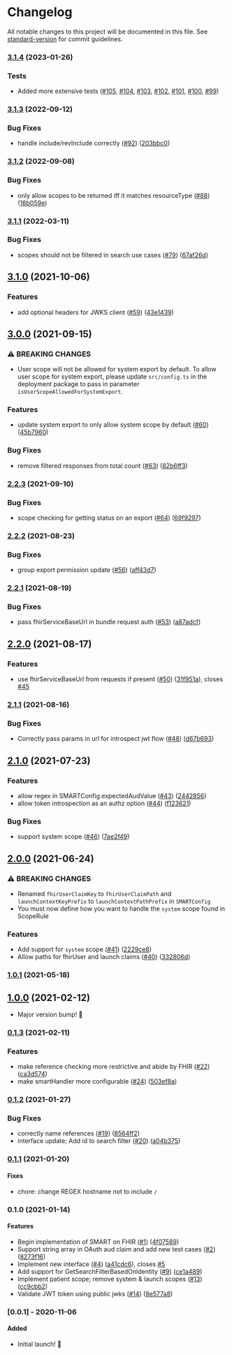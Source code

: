 # Changelog

All notable changes to this project will be documented in this file. See [standard-version](https://github.com/conventional-changelog/standard-version) for commit guidelines.

### [3.1.4](https://github.com/awslabs/fhir-works-on-aws-authz-smart/compare/v3.1.3...v3.1.4) (2023-01-26)

### Tests

* Added more extensive tests ([#105](https://github.com/awslabs/fhir-works-on-aws-authz-smart/pull/105), [#104](https://github.com/awslabs/fhir-works-on-aws-authz-smart/pull/104), [#103](https://github.com/awslabs/fhir-works-on-aws-authz-smart/pull/103), [#102](https://github.com/awslabs/fhir-works-on-aws-authz-smart/pull/102), [#101](https://github.com/awslabs/fhir-works-on-aws-authz-smart/pull/101), [#100](https://github.com/awslabs/fhir-works-on-aws-authz-smart/pull/100), [#99](https://github.com/awslabs/fhir-works-on-aws-authz-smart/pull/99))

### [3.1.3](https://github.com/awslabs/fhir-works-on-aws-authz-smart/compare/v3.1.2...v3.1.3) (2022-09-12)


### Bug Fixes

* handle include/revInclude correctly ([#92](https://github.com/awslabs/fhir-works-on-aws-authz-smart/issues/92)) ([203bbc0](https://github.com/awslabs/fhir-works-on-aws-authz-smart/commit/203bbc0dd17de748c36b33c68b866ed2dfd613d3))

### [3.1.2](https://github.com/awslabs/fhir-works-on-aws-authz-smart/compare/v3.1.1...v3.1.2) (2022-09-08)


### Bug Fixes

* only allow scopes to be returned iff it matches resourceType ([#88](https://github.com/awslabs/fhir-works-on-aws-authz-smart/issues/88)) ([18b059e](https://github.com/awslabs/fhir-works-on-aws-authz-smart/commit/18b059e2eac0cb7583fcc190d00a9c5f555abcdb))

### [3.1.1](https://github.com/awslabs/fhir-works-on-aws-authz-smart/compare/v3.1.0...v3.1.1) (2022-03-11)


### Bug Fixes

* scopes should not be filtered in search use cases ([#79](https://github.com/awslabs/fhir-works-on-aws-authz-smart/issues/79)) ([67af26d](https://github.com/awslabs/fhir-works-on-aws-authz-smart/commit/67af26df03d3c9be9f85e98e8e18230446bde28f))

## [3.1.0](https://github.com/awslabs/fhir-works-on-aws-authz-smart/compare/v3.0.0...v3.1.0) (2021-10-06)


### Features

* add optional headers for JWKS client ([#59](https://github.com/awslabs/fhir-works-on-aws-authz-smart/issues/59)) ([43e1439](https://github.com/awslabs/fhir-works-on-aws-authz-smart/commit/43e14391200a775fd11078cc1de4d23c244074d5))

## [3.0.0](https://github.com/awslabs/fhir-works-on-aws-authz-smart/compare/v2.2.3...v3.0.0) (2021-09-15)


### ⚠ BREAKING CHANGES

* User scope will not be allowed for system export by default. To allow user scope for system export, please update `src/config.ts` in the deployment package to pass in parameter `isUserScopeAllowedForSystemExport`. 

### Features

* update system export to only allow system scope by default ([#60](https://github.com/awslabs/fhir-works-on-aws-authz-smart/issues/60)) ([45b7960](https://github.com/awslabs/fhir-works-on-aws-authz-smart/commit/45b796031c36960b8f5be1b765beee839d0d9aa8))


### Bug Fixes

* remove filtered responses from total count ([#63](https://github.com/awslabs/fhir-works-on-aws-authz-smart/issues/63)) ([82b6ff3](https://github.com/awslabs/fhir-works-on-aws-authz-smart/commit/82b6ff372b44ca40dc3575e7505695f79747d6de))

### [2.2.3](https://github.com/awslabs/fhir-works-on-aws-authz-smart/compare/v2.2.2...v2.2.3) (2021-09-10)


### Bug Fixes

* scope checking for getting status on an export ([#64](https://github.com/awslabs/fhir-works-on-aws-authz-smart/issues/64)) ([69f9297](https://github.com/awslabs/fhir-works-on-aws-authz-smart/commit/69f9297f7721113667f2c8b9ef3c65ac06016c49))

### [2.2.2](https://github.com/awslabs/fhir-works-on-aws-authz-smart/compare/v2.2.1...v2.2.2) (2021-08-23)


### Bug Fixes

* group export permission update ([#56](https://github.com/awslabs/fhir-works-on-aws-authz-smart/issues/56)) ([aff43d7](https://github.com/awslabs/fhir-works-on-aws-authz-smart/commit/aff43d79032e94589ec059f165ab3039b2a48ef3))

### [2.2.1](https://github.com/awslabs/fhir-works-on-aws-authz-smart/compare/v2.2.0...v2.2.1) (2021-08-19)


### Bug Fixes

* pass fhirServiceBaseUrl in bundle request auth ([#53](https://github.com/awslabs/fhir-works-on-aws-authz-smart/issues/53)) ([a87adcf](https://github.com/awslabs/fhir-works-on-aws-authz-smart/commit/a87adcfa38e13c39cb8fd524a12b5b2747f66170))

## [2.2.0](https://github.com/awslabs/fhir-works-on-aws-authz-smart/compare/v2.1.1...v2.2.0) (2021-08-17)


### Features

* use fhirServiceBaseUrl from requests if present ([#50](https://github.com/awslabs/fhir-works-on-aws-authz-smart/issues/50)) ([31f951a](https://github.com/awslabs/fhir-works-on-aws-authz-smart/commit/31f951a660b4f9f4f4ad52b95670063f175868b2)), closes [#45](https://github.com/awslabs/fhir-works-on-aws-authz-smart/issues/45)

### [2.1.1](https://github.com/awslabs/fhir-works-on-aws-authz-smart/compare/v2.1.0...v2.1.1) (2021-08-16)


### Bug Fixes

* Correctly pass params in url for introspect jwt flow ([#48](https://github.com/awslabs/fhir-works-on-aws-authz-smart/issues/48)) ([d67b693](https://github.com/awslabs/fhir-works-on-aws-authz-smart/commit/d67b6932f5a1a0bbe6c340bd340bc2351068adbf))

## [2.1.0](https://github.com/awslabs/fhir-works-on-aws-authz-smart/compare/v2.0.0...v2.1.0) (2021-07-23)


### Features

* allow regex in SMARTConfig.expectedAudValue ([#43](https://github.com/awslabs/fhir-works-on-aws-authz-smart/issues/43)) ([2442856](https://github.com/awslabs/fhir-works-on-aws-authz-smart/commit/244285606d70d7bed1a37a6bc19d32063af036ec))
* allow token introspection as an authz option ([#44](https://github.com/awslabs/fhir-works-on-aws-authz-smart/issues/44)) ([f123621](https://github.com/awslabs/fhir-works-on-aws-authz-smart/commit/f123621a4f65819f89e161ec3fbba1ac46301f41))


### Bug Fixes

* support system scope ([#46](https://github.com/awslabs/fhir-works-on-aws-authz-smart/issues/46)) ([7ae2f49](https://github.com/awslabs/fhir-works-on-aws-authz-smart/commit/7ae2f49cd20e933e45d40b9e518b8ec72c3d61b6))

## [2.0.0](https://github.com/awslabs/fhir-works-on-aws-authz-smart/compare/v1.0.1...v2.0.0) (2021-06-24)

### ⚠ BREAKING CHANGES

* Renamed `fhirUserClaimKey` to `fhirUserClaimPath` and `launchContextKeyPrefix` to `launchContextPathPrefix` in `SMARTConfig`
* You must now define how you want to handle the `system` scope found in ScopeRule

### Features

- Add support for `system` scope ([#41](https://github.com/awslabs/fhir-works-on-aws-authz-smart/issues/41)) ([2229ce8](https://github.com/awslabs/fhir-works-on-aws-authz-smart/commit/2229ce8a7c3cc4398756628e8cff68c488db6a5c))
- Allow paths for fhirUser and launch claims ([#40](https://github.com/awslabs/fhir-works-on-aws-authz-smart/issues/40)) ([332806d](https://github.com/awslabs/fhir-works-on-aws-authz-smart/commit/332806dbeff80c929f36b01c699cf0dac65cea01))

### [1.0.1](https://github.com/awslabs/fhir-works-on-aws-authz-smart/compare/v1.0.0...v1.0.1) (2021-05-18)

## [1.0.0](https://github.com/awslabs/fhir-works-on-aws-authz-smart/compare/v0.1.3...v1.0.0) (2021-02-12)

- Major version bump! :rocket:

### [0.1.3](https://github.com/awslabs/fhir-works-on-aws-authz-smart/compare/v0.1.2...v0.1.3) (2021-02-11)

### Features

- make reference checking more restrictive and abide by FHIR ([#22](https://github.com/awslabs/fhir-works-on-aws-authz-smart/issues/22)) ([ca3d574](https://github.com/awslabs/fhir-works-on-aws-authz-smart/commit/ca3d5740bf1d229eb92ec4f5795dede96d1671ae))
- make smartHandler more configurable ([#24](https://github.com/awslabs/fhir-works-on-aws-authz-smart/issues/24)) ([503ef8a](https://github.com/awslabs/fhir-works-on-aws-authz-smart/commit/503ef8a3a34ad2b4e65765292273e341cb493b0a))

### [0.1.2](https://github.com/awslabs/fhir-works-on-aws-authz-smart/compare/v0.1.0...v0.1.2) (2021-01-27)

### Bug Fixes

- correctly name references ([#19](https://github.com/awslabs/fhir-works-on-aws-authz-smart/issues/19)) ([8564ff2](https://github.com/awslabs/fhir-works-on-aws-authz-smart/commit/8564ff2529c9fff9091b375c9c15e0df4ddfefcf))
- interface update; Add id to search filter ([#20](https://github.com/awslabs/fhir-works-on-aws-authz-smart/issues/20)) ([a04b375](https://github.com/awslabs/fhir-works-on-aws-authz-smart/commit/a04b375bcf43b5958baa846c533fb0c5ca62485e))

### [0.1.1](https://github.com/awslabs/fhir-works-on-aws-authz-smart/compare/v0.1.0...v0.1.1) (2021-01-20)

#### Fixes

- chore: change REGEX hostname not to include `/`

### 0.1.0 (2021-01-14)

#### Features

- Begin implementation of SMART on FHIR ([#1](https://github.com/awslabs/fhir-works-on-aws-authz-smart/issues/1)) ([4f07589](https://github.com/awslabs/fhir-works-on-aws-authz-smart/commit/4f075893da0b6a49a96acb054ea5fd21401c6046))
- Support string array in OAuth aud claim and add new test cases ([#2](https://github.com/awslabs/fhir-works-on-aws-authz-smart/issues/2)) ([8273f16](https://github.com/awslabs/fhir-works-on-aws-authz-smart/commit/8273f1624531488cf47c470b6918d6e58b2bbdec))
- Implement new interface ([#4](https://github.com/awslabs/fhir-works-on-aws-authz-smart/issues/4)) ([a41cdc6](https://github.com/awslabs/fhir-works-on-aws-authz-smart/commit/a41cdc681b60143fd6c4dd977789bb5ceaf51886)), closes [#5](https://github.com/awslabs/fhir-works-on-aws-authz-smart/issues/5)
- Add support for GetSearchFilterBasedOnIdentity ([#9](https://github.com/awslabs/fhir-works-on-aws-authz-smart/issues/9)) ([ce1a489](https://github.com/awslabs/fhir-works-on-aws-authz-smart/commit/ce1a48994146d20ab4efac633d3d4db5f14ec201))
- Implement patient scope; remove system & launch scopes ([#13](https://github.com/awslabs/fhir-works-on-aws-authz-smart/issues/13)) ([cc9cbb2](https://github.com/awslabs/fhir-works-on-aws-authz-smart/commit/cc9cbb24304e88dd777d1610c7da32cf389e42bf))
- Validate JWT token using public jwks ([#14](https://github.com/awslabs/fhir-works-on-aws-authz-smart/issues/14)) ([8e577a8](https://github.com/awslabs/fhir-works-on-aws-authz-smart/commit/8e577a83d0da907c8eb7401113283162b7525900))

### [0.0.1] - 2020-11-06

#### Added

- Initial launch! :rocket:
